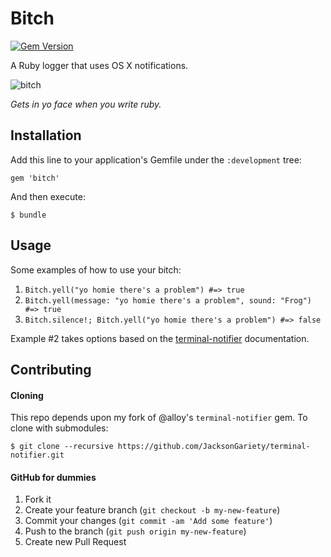 # Bitch
[![Gem Version](https://badge.fury.io/rb/bitch.png)](http://badge.fury.io/rb/bitch)

A Ruby logger that uses OS X notifications.

![bitch](https://raw.github.com/JacksonGariety/bitch/master/bitch.jpg)

*Gets in yo face when you write ruby.*

## Installation

Add this line to your application's Gemfile under the `:development` tree:

    gem 'bitch'

And then execute:

    $ bundle

## Usage

Some examples of how to use your bitch:

1. `Bitch.yell("yo homie there's a problem") #=> true`
2. `Bitch.yell(message: "yo homie there's a problem", sound: "Frog") #=> true`
3. `Bitch.silence!; Bitch.yell("yo homie there's a problem") #=> false`

Example #2 takes options based on the [terminal-notifier](https://github.com/alloy/terminal-notifier) documentation.

## Contributing

#### Cloning

This repo depends upon my fork of @alloy's `terminal-notifier` gem. To clone with submodules:

    $ git clone --recursive https://github.com/JacksonGariety/terminal-notifier.git

#### GitHub for dummies

1. Fork it
2. Create your feature branch (`git checkout -b my-new-feature`)
3. Commit your changes (`git commit -am 'Add some feature'`)
4. Push to the branch (`git push origin my-new-feature`)
5. Create new Pull Request
